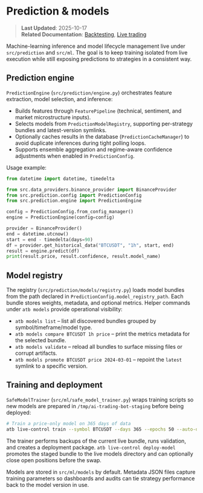 # Prediction & models

> **Last Updated**: 2025-10-17  
> **Related Documentation**: [Backtesting](backtesting.md), [Live trading](live_trading.md)

Machine-learning inference and model lifecycle management live under `src/prediction` and `src/ml`. The goal is to keep training
isolated from live execution while still exposing predictions to strategies in a consistent way.

## Prediction engine

`PredictionEngine` (`src/prediction/engine.py`) orchestrates feature extraction, model selection, and inference:

- Builds features through `FeaturePipeline` (technical, sentiment, and market microstructure inputs).
- Selects models from `PredictionModelRegistry`, supporting per-strategy bundles and latest-version symlinks.
- Optionally caches results in the database (`PredictionCacheManager`) to avoid duplicate inferences during tight polling loops.
- Supports ensemble aggregation and regime-aware confidence adjustments when enabled in `PredictionConfig`.

Usage example:

```python
from datetime import datetime, timedelta

from src.data_providers.binance_provider import BinanceProvider
from src.prediction.config import PredictionConfig
from src.prediction.engine import PredictionEngine

config = PredictionConfig.from_config_manager()
engine = PredictionEngine(config=config)

provider = BinanceProvider()
end = datetime.utcnow()
start = end - timedelta(days=90)
df = provider.get_historical_data("BTCUSDT", "1h", start, end)
result = engine.predict(df)
print(result.price, result.confidence, result.model_name)
```

## Model registry

The registry (`src/prediction/models/registry.py`) loads model bundles from the path declared in `PredictionConfig.model_registry_path`.
Each bundle stores weights, metadata, and optional metrics. Helper commands under `atb models` provide operational visibility:

- `atb models list` – list all discovered bundles grouped by symbol/timeframe/model type.
- `atb models compare BTCUSDT 1h price` – print the metrics metadata for the selected bundle.
- `atb models validate` – reload all bundles to surface missing files or corrupt artifacts.
- `atb models promote BTCUSDT price 2024-03-01` – repoint the `latest` symlink to a specific version.

## Training and deployment

`SafeModelTrainer` (`src/ml/safe_model_trainer.py`) wraps training scripts so new models are prepared in `/tmp/ai-trading-bot-staging`
before being deployed:

```bash
# Train a price-only model on 365 days of data
atb live-control train --symbol BTCUSDT --days 365 --epochs 50 --auto-deploy
```

The trainer performs backups of the current live bundle, runs validation, and creates a deployment package. `atb live-control deploy-model`
promotes the staged bundle to the live models directory and can optionally close open positions before the swap.

Models are stored in `src/ml/models` by default. Metadata JSON files capture training parameters so dashboards and audits can tie
strategy performance back to the model version in use.
